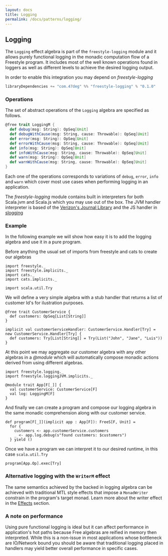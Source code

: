 ```yaml
---
layout: docs
title: Logging
permalink: /docs/patterns/logging/
---
```


## Logging

The `Logging` effect algebra is part of the `freestyle-logging` module and it allows purely functional logging in the monadic computation flow of a Freestyle program.
It includes most of the well known operations found in loggers as well as different levels to achieve the desired logging output.

In order to enable this integration you may depend on _freestyle-logging_

```scala
libraryDependencies += "com.47deg" %% "freestyle-logging" % "0.1.0"
```

### Operations

The set of abstract operations of the `Logging` algebra are specified as follows.

```scala
@free trait LoggingM {
  def debug(msg: String): OpSeq[Unit]
  def debugWithCause(msg: String, cause: Throwable): OpSeq[Unit]
  def error(msg: String): OpSeq[Unit]
  def errorWithCause(msg: String, cause: Throwable): OpSeq[Unit]
  def info(msg: String): OpSeq[Unit]
  def infoWithCause(msg: String, cause: Throwable): OpSeq[Unit]
  def warn(msg: String): OpSeq[Unit]
  def warnWithCause(msg: String, cause: Throwable): OpSeq[Unit]
}
```

Each one of the operations corresponds to variations of `debug`, `error`, `info` and `warn` which cover most use cases when performing logging in an application.

The _freestyle-logging_ module contains built in interpreters for both Scala.jvm and Scala.js which you may use out of the box.
The JVM handler interpreter is based of the [Verizon's Journal Library](https://github.com/Verizon/journal) and the JS handler in [slogging](https://github.com/jokade/slogging)

### Example

In the following example we will show how easy it is to add the logging algebra and use it in a pure program.

Before anything the usual set of imports from freestyle and cats to create our algebras

```tut:silent
import freestyle._
import freestyle.implicits._
import cats._
import cats.implicits._

import scala.util.Try
```

We will define a very simple algebra with a stub handler that returns a list of customer Id's for ilustration purposes.

```tut:book
@free trait CustomerService {
  def customers: OpSeq[List[String]]
}

implicit val customerServiceHandler: CustomerService.Handler[Try] = new CustomerService.Handler[Try] {
  def customers: Try[List[String]] = Try(List("John", "Jane", "Luis"))
}
```

At this point we may aggregate our customer algebra with any other algebras in a _@module_ which will automatically compose monadic actions
derived from using different algebras.

```tut:book
import freestyle.logging._
import freestyle.loggingJVM.implicits._

@module trait App[F[_]] {
  val customerService: CustomerService[F]
  val log: LoggingM[F]
}
```

And finally we can create a program and compose our logging algebra in the same monadic comprehension along with our customer service.

```tut:book
def program[F[_]](implicit app : App[F]): FreeS[F, Unit] =
  for {
    customers <- app.customerService.customers
	_ <- app.log.debug(s"found customers: $customers")
  } yield ()
```

Once we have a program we can interpret it to our desired runtime, in this case `scala.util.Try`

```tut:evaluated
program[App.Op].exec[Try]
```

### Alternative logging with the `WriterM` effect

The same semantics achieved by the backed in logging algebra can be achieved with traditional MTL style effects that impose a `MonadWriter` constrain in the program's
target monad. Learn more about the writer effect in the [Effects](/docs/effects/#Writer) section.

### A note on performance

Using pure functional logging is ideal but it can affect performance in application's hot paths because Free algebras are reified in memory then interpreted.
While this is a non-issue in most applications whose bottleneck are IO/Network bound you should be aware that traditional logging placed in handlers may yield
better overall performance in specific cases.



